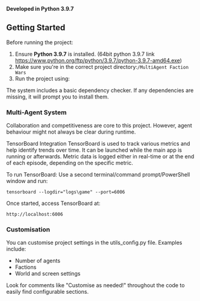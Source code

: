 **Developed in Python 3.9.7**

## Getting Started

Before running the project:

1. Ensure **Python 3.9.7** is installed. (64bit python 3.9.7 link https://www.python.org/ftp/python/3.9.7/python-3.9.7-amd64.exe)
2. Make sure you're in the correct project directory:`/MultiAgent Faction Wars`
3. Run the project using:

The system includes a basic dependency checker. If any dependencies are missing, it will prompt you to install them.

### Multi-Agent System

Collaboration and competitiveness are core to this project.
However, agent behaviour might not always be clear during runtime.

TensorBoard Integration
TensorBoard is used to track various metrics and help identify trends over time.
It can be launched while the main app is running or afterwards.
Metric data is logged either in real-time or at the end of each episode, depending on the specific metric.

To run TensorBoard:
Use a second terminal/command prompt/PowerShell window and run:

```
tensorboard --logdir="logs\game" --port=6006
```

Once started, access TensorBoard at:

```
http://localhost:6006
```

### Customisation

You can customise project settings in the utils_config.py file.
Examples include:

- Number of agents
- Factions
- World and screen settings

Look for comments like "Customise as needed!" throughout the code to easily find configurable sections.
